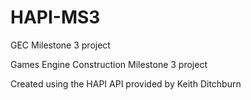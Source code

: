 # HAPI-MS3

GEC Milestone 3 project

Games Engine Construction Milestone 3 project

Created using the HAPI API provided by Keith Ditchburn
